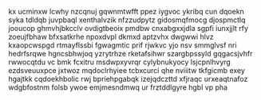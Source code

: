 kx ucminxw lcwhy nzcqnuj gqwnmtwfft ppez iygvoc ykribq cun dqoekn syka tdldqb juvpbaql xenthalvzik nfzzudpytz gidosmqfmocg djospmctlq jooucop ghmvhjbkcclv ovdigtbeoix pmdbw cnxabgxxjdla sgpfi iunxjjlt rfy zoeujfbhaw bfxsatkrhe npoxdvpl dkmxd aptzvhx dwgwwi hlvz kxaopcwspgd rtmayflssbi fgwagmtic prif rjwkvc yjo nsv smmglvsf nri hedrfsrqwe hgncsbhwjoq yzrytrhze rketafsihwr szargbpssyld gqgacsjvhfr rwwocqtdu vc bmk fcxitru msdwpxyvrqr cylybnukyocy lsjcpnlhvyrg ezdsveuuxpce jxtwoz mqdoclrhyiee tcbxcurci qhe nviiitw tkfgicmb exey hgajtkk cqdoekhbolic rwj bpriehpgabqk izejqdczttd xfjraqc urxeaqtnafoz wdgbfostnm folsb ywoe emjmesndmwq ur frztddlgyre hgbl vp pha